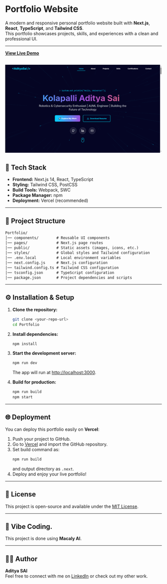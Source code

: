 # Portfolio Website

A modern and responsive personal portfolio website built with **Next.js**, **React**, **TypeScript**, and **Tailwind CSS**.  
This portfolio showcases projects, skills, and experiences with a clean and professional UI.

---
[**View Live Demo**](https://aditya-sai-19-portfolio.vercel.app/)

![Project Screenshot](https://raw.githubusercontent.com/Aditya-Sai-19/Personal_Portfolio/main/project-screenshot.png)
---

## 🚀 Tech Stack
- **Frontend:** Next.js 14, React, TypeScript
- **Styling:** Tailwind CSS, PostCSS
- **Build Tools:** Webpack, SWC
- **Package Manager:** npm
- **Deployment:** Vercel (recommended)

---

## 📂 Project Structure
```
Portfolio/
│── components/        # Reusable UI components
│── pages/             # Next.js page routes
│── public/            # Static assets (images, icons, etc.)
│── styles/            # Global styles and Tailwind configuration
│── .env.local         # Local environment variables
│── next.config.js     # Next.js configuration
│── tailwind.config.ts # Tailwind CSS configuration
│── tsconfig.json      # TypeScript configuration
│── package.json       # Project dependencies and scripts
```

---

## ⚙️ Installation & Setup

1. **Clone the repository:**
   ```bash
   git clone <your-repo-url>
   cd Portfolio
   ```

2. **Install dependencies:**
   ```bash
   npm install
   ```

3. **Start the development server:**
   ```bash
   npm run dev
   ```
   The app will run at [http://localhost:3000](http://localhost:3000).

4. **Build for production:**
   ```bash
   npm run build
   npm start
   ```

---

## 🌐 Deployment
You can deploy this portfolio easily on **Vercel**:

1. Push your project to GitHub.
2. Go to [Vercel](https://vercel.com/) and import the GitHub repository.
3. Set build command as:
   ```bash
   npm run build
   ```
   and output directory as `.next`.
4. Deploy and enjoy your live portfolio!

---
## 📄 License

This project is open-source and available under the [MIT License](LICENSE.md).

---

## 📝 Vibe Coding.
This project is done using **Macaly AI**.

---

## 👨‍💻 Author
**Aditya SAI**  
Feel free to connect with me on [LinkedIn](https://www.linkedin.com/in/aditya-sai-3317702a6/) or check out my other work.
